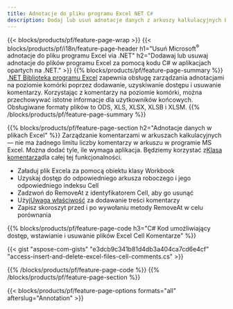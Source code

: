 ```yaml
---
title: Adnotacje do pliku programu Excel NET C#
description: Dodaj lub usuń adnotacje danych z arkuszy kalkulacyjnych Excel i OpenOffice za pomocą zaledwie kilku wierszy kodu C#.
---
```

{{< blocks/products/pf/feature-page-wrap >}}
{{< blocks/products/pf/i18n/feature-page-header h1="Usuń Microsoft<sup>&reg;</sup> adnotacje do pliku programu Excel via .NET" h2="Dodawaj lub usuwaj adnotacje do plików programu Excel za pomocą kodu C# w aplikacjach opartych na .NET." >}}
{{% blocks/products/pf/feature-page-summary %}}
[.NET Biblioteka programu Excel](/cells/pl/net/) zapewnia obsługę zarządzania adnotacjami na poziomie komórki poprzez dodawanie, uzyskiwanie dostępu i usuwanie komentarzy. Korzystając z komentarzy na poziomie komórki, można przechowywać istotne informacje dla użytkowników końcowych. Obsługiwane formaty plików to ODS, XLS, XLSX, XLSB i XLSM.
{{% /blocks/products/pf/feature-page-summary %}}

{{% blocks/products/pf/feature-page-section h2="Adnotacje danych w plikach Excel" %}}
 Zarządzanie komentarzami w arkuszach kalkulacyjnych — nie ma żadnego limitu liczby komentarzy w arkuszu w programie MS Excel. Można dodać tyle, ile wymaga aplikacja. Będziemy korzystać z[Klasa komentarza](https://reference.aspose.com/cells/net/aspose.cells/comment)dla całej tej funkcjonalności.

+ Załaduj plik Excela za pomocą obiektu klasy Workbook
+ Uzyskaj dostęp do odpowiedniego arkusza roboczego i jego odpowiedniego indeksu Cell
+ Zadzwoń do RemoveAt z identyfikatorem Cell, aby go usunąć
 + Użyj[Uwaga właściwość](https://reference.aspose.com/cells/net/aspose.cells/comment/properties/note) za dodawanie treści komentarzy
+ Zapisz skoroszyt przed i po wywołaniu metody RemoveAt w celu porównania

{{% blocks/products/pf/feature-page-code h3="C# Kod umożliwiający dostęp, wstawianie i usuwanie plików Excel Cell Komentarze" %}}


{{< gist "aspose-com-gists" "e3dcb9c341b81d4db3a404ca7cd6e4cf" "access-insert-and-delete-excel-files-cell-comments.cs" >}}

{{% /blocks/products/pf/feature-page-code %}}
{{% /blocks/products/pf/feature-page-section %}}

{{< blocks/products/pf/feature-page-options formats="all" afterslug="Annotation" >}}

